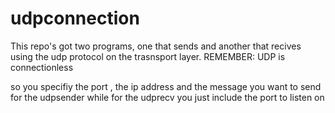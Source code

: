# udpconnection
This repo's got two programs, one that sends and another that recives using the udp protocol on the trasnsport layer.
REMEMBER: UDP is connectionless 


so you specifiy the port , the ip address and the message you want to send for the udpsender
while for the udprecv you just include the port to listen on
